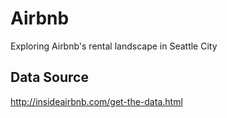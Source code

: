 # Airbnb
Exploring Airbnb's rental landscape in Seattle City


## Data Source
http://insideairbnb.com/get-the-data.html
